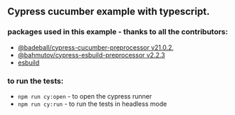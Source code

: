 ## Cypress cucumber example with typescript.


### packages used in this example - thanks to all the contributors:

- [@badeball/cypress-cucumber-preprocessor v21.0.2](https://github.com/badeball/cypress-cucumber-preprocessor/tree/master),
- [@bahmutov/cypress-esbuild-preprocessor v2.2.3](https://github.com/bahmutov/cypress-esbuild-preprocessor)
- [esbuild](https://github.com/evanw/esbuild#readme)


### to run the tests:

- `npm run cy:open` - to open the cypress runner
- `npm run cy:run` - to run the tests in headless mode

